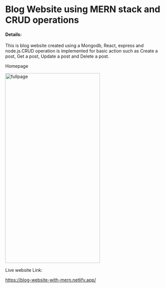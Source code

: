 <h1>Blog Website using MERN stack and CRUD operations</h1>

<h4>Details:</h4>
<p>This is blog website created using a Mongodb, React, express and node.js.CRUD operation is implemented for basic action such as Create a post, Get a post, Update a post and Delete a post.</p>

<p>Homepage</p>
<a href="https://ibb.co/rtfLmVk"><img src="https://i.ibb.co/Dbg6tZ4/fullpage.png" alt="fullpage" border="0" width="300" height="600"></a>

<p>Live website Link:</p>
<a href="https://blog-website-with-mern.netlify.app/">https://blog-website-with-mern.netlify.app/</a>
